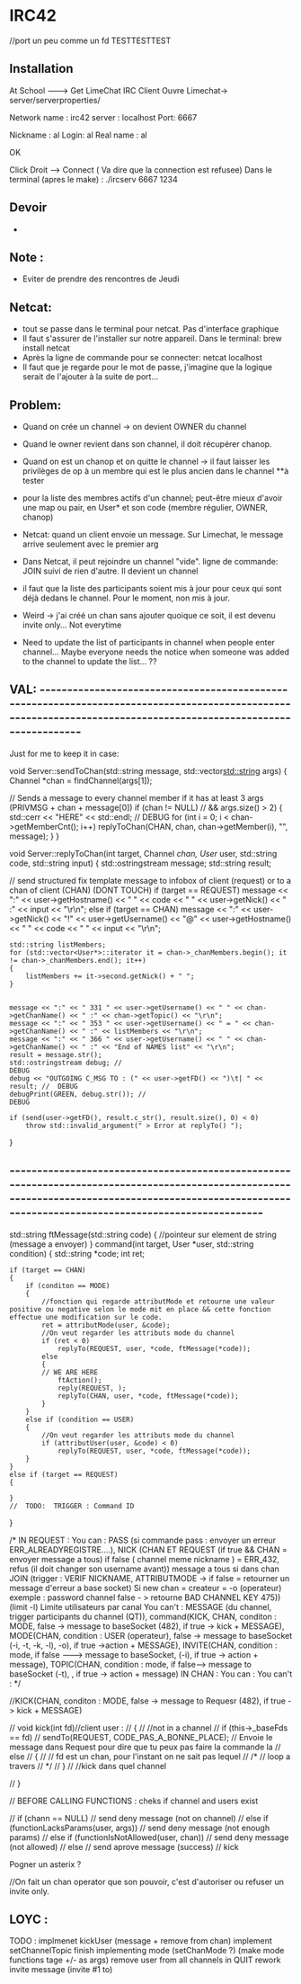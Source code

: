 # IRC42

//port un peu comme un fd
TESTTESTTEST

## Installation

At School ---> Get LimeChat IRC Client
Ouvre Limechat-> server/serverproperties/

Network name : irc42
server : localhost
Port: 6667

Nickname : al
Login: al
Real name : al

OK

Click Droit --> Connect ( Va dire que la connection est refusee)
Dans le terminal (apres le make) : ./ircserv 6667 1234

## Devoir

*

## Note :

* Eviter de prendre des rencontres de Jeudi


## Netcat:
* tout se passe dans le terminal pour netcat. Pas d'interface graphique
* Il faut s'assurer de l'installer sur notre appareil. Dans le terminal: brew install netcat
* Après la ligne de commande pour se connecter: netcat localhost <port>
* Il faut que je regarde pour le mot de passe, j'imagine que la logique serait de l'ajouter à la suite de port...


## Problem:
* Quand on crée un channel -> on devient OWNER du channel
* Quand le owner revient dans son channel, il doit récupérer chanop.
* Quand on est un chanop et on quitte le channel -> il faut laisser les privilèges de op à un membre qui est le plus ancien dans le channel **à tester
* pour la liste des membres actifs d'un channel; peut-être mieux d'avoir une map ou pair, en User* et son code (membre régulier, OWNER, chanop)


* Netcat: quand un client envoie un message. Sur Limechat, le message arrive seulement avec le premier arg
* Dans Netcat, il peut rejoindre un channel "vide". ligne de commande: JOIN
suivi de rien d'autre. Il devient un channel
* il faut que la liste des participants soient mis à jour pour ceux qui sont déjà dedans le channel. Pour le moment, non mis à jour.

* Weird -> j'ai créé un chan sans ajouter quoique ce soit, il est devenu invite only... Not everytime
* Need to update the list of participants in channel when people enter channel... Maybe everyone needs the notice when someone was added to the channel to update the list... ??


## VAL: ----------------------------------------------------------------------------------------------------------------------------------------------------------------
Just for me to keep it in case:

void	Server::sendToChan(std::string message, std::vector<std::string> args)
{
	Channel *chan = findChannel(args[1]);

//	Sends a message to every channel member if it has at least 3 args (PRIVMSG + chan + message[0])
	if (chan != NULL) // && args.size() > 2)
	{
		std::cerr << "HERE" << std::endl; //									DEBUG
		for (int i = 0; i < chan->getMemberCnt(); i++)
			replyToChan(CHAN, chan, chan->getMember(i), "", message);
	}
}


void	Server::replyToChan(int target, Channel *chan, User* user, std::string code, std::string input)
{
	std::ostringstream 	message;
	std::string 		result;

//	send structured fix template message to infobox of client (request) or to a chan of client (CHAN) (DONT TOUCH)
	if (target == REQUEST)
		message << ":" << user->getHostname() << " " << code << " " << user->getNick() << " :" << input << "\r\n";
	else if (target == CHAN)
		message << ":" << user->getNick() << "!" << user->getUsername() << "@" << user->getHostname() << " " << code << " " << input << "\r\n";

	std::string listMembers;
	for (std::vector<User*>::iterator it = chan->_chanMembers.begin(); it != chan->_chanMembers.end(); it++)
	{
		listMembers += it->second.getNick() + " ";
	}


	message << ":" << " 331 " << user->getUsername() << " " << chan->getChanName() << " :" << chan->getTopic() << "\r\n";
	message << ":" << " 353 " << user->getUsername() << " = " << chan->getChanName() << " :" << listMembers << "\r\n";
	message << ":" << " 366 " << user->getUsername() << " " << chan->getChanName() << " :" << "End of NAMES list" << "\r\n";
	result = message.str();
	std::ostringstream debug; //												DEBUG
	debug << "OUTGOING C_MSG TO : (" << user->getFD() << ")\t| " << result; //	DEBUG
	debugPrint(GREEN, debug.str()); //											DEBUG

	if (send(user->getFD(), result.c_str(), result.size(), 0) < 0)
		throw std::invalid_argument(" > Error at replyTo() ");
}

## -------------------------------------------------------------------------------------------------------------------------------------------------------------------------------------------------------

std::string	ftMessage(std::string code)
{
	//pointeur sur element de string (message a envoyer)
}
command(int target, User *user, std::string condition)
{
	std::string *code;
	int	ret;

	if (target == CHAN)
	{
		if (conditon == MODE)
		{
			//fonction qui regarde attributMode et retourne une valeur positive ou negative selon le mode mit en place && cette fonction effectue une modification sur le code.
			ret = attributMode(user, &code);
			//On veut regarder les attributs mode du channel
			if (ret < 0)
				replyTo(REQUEST, user, *code, ftMessage(*code));
			else
			{
			// WE ARE HERE
				ftAction();
				reply(REQUEST, );
				replyTo(CHAN, user, *code, ftMessage(*code));
			}
		}
		else if (condition == USER)
		{
			//On veut regarder les attributs mode du channel
			if (attributUser(user, &code) < 0)
				replyTo(REQUEST, user, *code, ftMessage(*code));
		}
	}
	else if (target == REQUEST)
	{

	}
	//	TODO:  TRIGGER : Command ID
}

/*
	IN REQUEST :
		You can :
				PASS (si commande pass : envoyer un erreur ERR_ALREADYREGISTRE....),
				NICK (CHAN ET REQUEST (if true && CHAN = envoyer message a tous) if false ( channel meme nickname ) = ERR_432, refus (il doit changer son username avant)) message a tous si dans chan
				JOIN (trigger : VERIF NICKNAME, ATTRIBUTMODE -> if false = retourner un message d'erreur a base socket) Si new chan = createur = -o (operateur)
					exemple : password channel false - > retourne BAD CHANNEL KEY 475))
					(limit -l) Limite utilisateurs par canal
		You can't :
				MESSAGE (du channel, trigger participants du channel (QT)),
					command(KICK, CHAN, conditon : MODE,  false -> message to baseSocket (482), if true -> kick  + MESSAGE),
					MODE(CHAN, condition : USER (operateur), false -> message to baseSocket (-i, -t, -k, -l), -o), if true ->action + MESSAGE),
					INVITE(CHAN, condition : mode, if false ---> message to baseSocket, (-i), if true -> action + message),
					TOPIC(CHAN, condition : mode, if false--> message to baseSocket (-t), , if true -> action + message)
	IN CHAN :
		You can :
		You can't :
*/


//KICK(CHAN, conditon : MODE,  false -> message to Requesr (482), if true -> kick  + MESSAGE)

// void	kick(int fd)//client user :
// {
// 	//not in a channel
// 	if (this->_baseFds == fd)
// 		sendTo(REQUEST, CODE_PAS_A_BONNE_PLACE); // Envoie le message dans Request pour dire que tu peux pas faire la commande la
// 	else
// 	{
// 			// fd est un chan, pour l'instant on ne sait pas lequel
// 			/*
// 			loop a travers
// 			*/
// 	}
// 	//kick dans quel channel

// }

// BEFORE CALLING FUNCTIONS : cheks if channel and users exist

// 	if (chann == NULL)
// 		send deny message (not on channel)
// 	else if (functionLacksParams(user, args))
// 		send deny message (not enough params)
// 	else if (functionIsNotAllowed(user, chan))
// 		send deny message (not allowed)
// 	else
// 		send aprove message (success)
// 		kick


 Pogner un asterix ?


//On fait un chan operator que son pouvoir, c'est d'autoriser ou refuser un invite only.


## LOYC :

TODO :
	implmenet kickUser (message + remove from chan)
	implement setChannelTopic
	finish implementing mode (setChanMode ?) (make mode functions tage +/- as args)
	remove user from all channels in QUIT
	rework invite message (invite #1 to)

